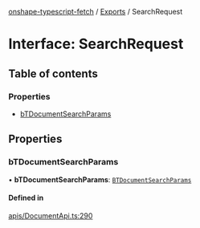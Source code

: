 [onshape-typescript-fetch](../README.md) / [Exports](../modules.md) / SearchRequest

# Interface: SearchRequest

## Table of contents

### Properties

- [bTDocumentSearchParams](SearchRequest.md#btdocumentsearchparams)

## Properties

### bTDocumentSearchParams

• **bTDocumentSearchParams**: [`BTDocumentSearchParams`](BTDocumentSearchParams.md)

#### Defined in

[apis/DocumentApi.ts:290](https://github.com/toebes/onshape-typescript-fetch/blob/3e11ae1/apis/DocumentApi.ts#L290)
